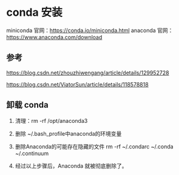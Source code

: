 # conda 安装

miniconda 官网：https://conda.io/miniconda.html
anaconda 官网：https://www.anaconda.com/download

## 参考

https://blog.csdn.net/zhouzhiwengang/article/details/129952728

https://blog.csdn.net/ViatorSun/article/details/118578818




## 卸载 conda

1. 清理：rm -rf /opt/anaconda3
2. 删除 ~/.bash_profile中anaconda的环境变量
3. 删除Anaconda的可能存在隐藏的文件
rm -rf ~/.condarc ~/.conda ~/.continuum

4. 经过以上步骤后，Anaconda 就被彻底删除了。
